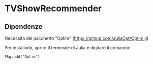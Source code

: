 # TVShowRecommender
## Dipendenze
Necessita del pacchetto "Optim" (https://github.com/JuliaOpt/Optim.jl)

Per installarlo, aprire il terminale di Julia e digitare il comando:
```
Pkg.add("Optim")
```
